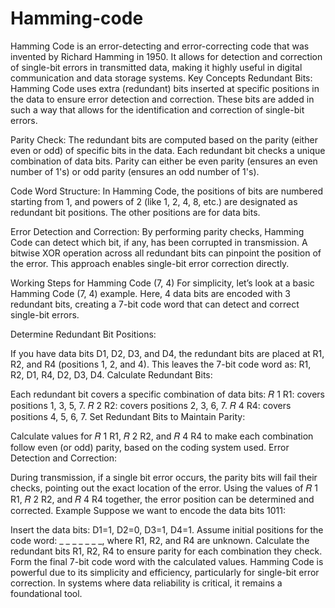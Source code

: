 # Hamming-code
Hamming Code is an error-detecting and error-correcting code that was invented by Richard Hamming in 1950. It allows for detection and correction of single-bit errors in transmitted data, making it highly useful in digital communication and data storage systems.
Key Concepts
Redundant Bits: Hamming Code uses extra (redundant) bits inserted at specific positions in the data to ensure error detection and correction. These bits are added in such a way that allows for the identification and correction of single-bit errors.

Parity Check: The redundant bits are computed based on the parity (either even or odd) of specific bits in the data. Each redundant bit checks a unique combination of data bits. Parity can either be even parity (ensures an even number of 1's) or odd parity (ensures an odd number of 1's).

Code Word Structure: In Hamming Code, the positions of bits are numbered starting from 1, and powers of 2 (like 1, 2, 4, 8, etc.) are designated as redundant bit positions. The other positions are for data bits.

Error Detection and Correction: By performing parity checks, Hamming Code can detect which bit, if any, has been corrupted in transmission. A bitwise XOR operation across all redundant bits can pinpoint the position of the error. This approach enables single-bit error correction directly.

Working Steps for Hamming Code (7, 4)
For simplicity, let’s look at a basic Hamming Code (7, 4) example. Here, 4 data bits are encoded with 3 redundant bits, creating a 7-bit code word that can detect and correct single-bit errors.

Determine Redundant Bit Positions:

If you have data bits D1, D2, D3, and D4, the redundant bits are placed at R1, R2, and R4 (positions 1, 2, and 4).
This leaves the 7-bit code word as: R1, R2, D1, R4, D2, D3, D4.
Calculate Redundant Bits:

Each redundant bit covers a specific combination of data bits:
𝑅
1
R1: covers positions 1, 3, 5, 7.
𝑅
2
R2: covers positions 2, 3, 6, 7.
𝑅
4
R4: covers positions 4, 5, 6, 7.
Set Redundant Bits to Maintain Parity:

Calculate values for 
𝑅
1
R1, 
𝑅
2
R2, and 
𝑅
4
R4 to make each combination follow even (or odd) parity, based on the coding system used.
Error Detection and Correction:

During transmission, if a single bit error occurs, the parity bits will fail their checks, pointing out the exact location of the error.
Using the values of 
𝑅
1
R1, 
𝑅
2
R2, and 
𝑅
4
R4 together, the error position can be determined and corrected.
Example
Suppose we want to encode the data bits 1011:

Insert the data bits: D1=1, D2=0, D3=1, D4=1.
Assume initial positions for the code word: _ _ _ _ _ _ _, where R1, R2, and R4 are unknown.
Calculate the redundant bits R1, R2, R4 to ensure parity for each combination they check.
Form the final 7-bit code word with the calculated values.
Hamming Code is powerful due to its simplicity and efficiency, particularly for single-bit error correction. In systems where data reliability is critical, it remains a foundational tool.

